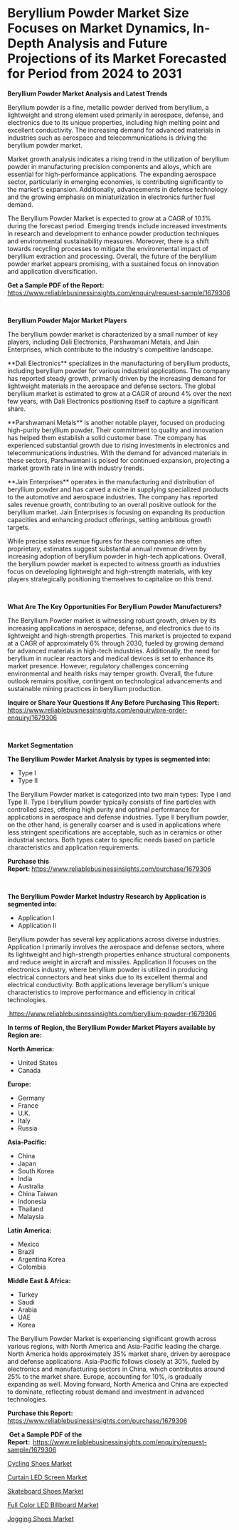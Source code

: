 <p><h1>Beryllium Powder Market Size Focuses on Market Dynamics, In-Depth Analysis and Future Projections of its Market Forecasted for Period from 2024 to 2031</h1></p><p><strong>Beryllium Powder Market Analysis and Latest Trends</strong></p>
<p><p>Beryllium powder is a fine, metallic powder derived from beryllium, a lightweight and strong element used primarily in aerospace, defense, and electronics due to its unique properties, including high melting point and excellent conductivity. The increasing demand for advanced materials in industries such as aerospace and telecommunications is driving the beryllium powder market. </p><p>Market growth analysis indicates a rising trend in the utilization of beryllium powder in manufacturing precision components and alloys, which are essential for high-performance applications. The expanding aerospace sector, particularly in emerging economies, is contributing significantly to the market's expansion. Additionally, advancements in defense technology and the growing emphasis on miniaturization in electronics further fuel demand.</p><p>The Beryllium Powder Market is expected to grow at a CAGR of 10.1% during the forecast period. Emerging trends include increased investments in research and development to enhance powder production techniques and environmental sustainability measures. Moreover, there is a shift towards recycling processes to mitigate the environmental impact of beryllium extraction and processing. Overall, the future of the beryllium powder market appears promising, with a sustained focus on innovation and application diversification.</p></p>
<p><strong>Get a Sample PDF of the Report:&nbsp;</strong> <a href="https://www.reliablebusinessinsights.com/enquiry/request-sample/1679306?utm_campaign=1109&utm_medium=2&utm_source=Github&utm_content=ia&utm_term=12122024&utm_id=beryllium-powder">https://www.reliablebusinessinsights.com/enquiry/request-sample/1679306</a></p>
<p>&nbsp;</p>
<p><strong>Beryllium Powder Major Market Players</strong></p>
<p><p>The beryllium powder market is characterized by a small number of key players, including Dali Electronics, Parshwamani Metals, and Jain Enterprises, which contribute to the industry's competitive landscape.</p><p>**Dali Electronics** specializes in the manufacturing of beryllium products, including beryllium powder for various industrial applications. The company has reported steady growth, primarily driven by the increasing demand for lightweight materials in the aerospace and defense sectors. The global beryllium market is estimated to grow at a CAGR of around 4% over the next few years, with Dali Electronics positioning itself to capture a significant share.</p><p>**Parshwamani Metals** is another notable player, focused on producing high-purity beryllium powder. Their commitment to quality and innovation has helped them establish a solid customer base. The company has experienced substantial growth due to rising investments in electronics and telecommunications industries. With the demand for advanced materials in these sectors, Parshwamani is poised for continued expansion, projecting a market growth rate in line with industry trends.</p><p>**Jain Enterprises** operates in the manufacturing and distribution of beryllium powder and has carved a niche in supplying specialized products to the automotive and aerospace industries. The company has reported sales revenue growth, contributing to an overall positive outlook for the beryllium market. Jain Enterprises is focusing on expanding its production capacities and enhancing product offerings, setting ambitious growth targets.</p><p>While precise sales revenue figures for these companies are often proprietary, estimates suggest substantial annual revenue driven by increasing adoption of beryllium powder in high-tech applications. Overall, the beryllium powder market is expected to witness growth as industries focus on developing lightweight and high-strength materials, with key players strategically positioning themselves to capitalize on this trend.</p></p>
<p>&nbsp;</p>
<p><strong>What Are The Key Opportunities For Beryllium Powder Manufacturers?</strong></p>
<p><p>The Beryllium Powder market is witnessing robust growth, driven by its increasing applications in aerospace, defense, and electronics due to its lightweight and high-strength properties. This market is projected to expand at a CAGR of approximately 6% through 2030, fueled by growing demand for advanced materials in high-tech industries. Additionally, the need for beryllium in nuclear reactors and medical devices is set to enhance its market presence. However, regulatory challenges concerning environmental and health risks may temper growth. Overall, the future outlook remains positive, contingent on technological advancements and sustainable mining practices in beryllium production.</p></p>
<p><strong>Inquire or Share Your Questions If Any Before Purchasing This Report:</strong> <a href="https://www.reliablebusinessinsights.com/enquiry/pre-order-enquiry/1679306?utm_campaign=1109&utm_medium=2&utm_source=Github&utm_content=ia&utm_term=12122024&utm_id=beryllium-powder">https://www.reliablebusinessinsights.com/enquiry/pre-order-enquiry/1679306</a></p>
<p>&nbsp;</p>
<p><strong>Market Segmentation</strong></p>
<p><strong>The Beryllium Powder Market Analysis by types is segmented into:</strong></p>
<p><ul><li>Type I</li><li>Type II</li></ul></p>
<p><p>The Beryllium Powder market is categorized into two main types: Type I and Type II. Type I beryllium powder typically consists of fine particles with controlled sizes, offering high purity and optimal performance for applications in aerospace and defense industries. Type II beryllium powder, on the other hand, is generally coarser and is used in applications where less stringent specifications are acceptable, such as in ceramics or other industrial sectors. Both types cater to specific needs based on particle characteristics and application requirements.</p></p>
<p><strong>Purchase this Report:&nbsp;</strong><a href="https://www.reliablebusinessinsights.com/purchase/1679306?utm_campaign=1109&utm_medium=2&utm_source=Github&utm_content=ia&utm_term=12122024&utm_id=beryllium-powder">https://www.reliablebusinessinsights.com/purchase/1679306</a></p>
<p>&nbsp;</p>
<p><strong>The Beryllium Powder Market Industry Research by Application is segmented into:</strong></p>
<p><ul><li>Application I</li><li>Application II</li></ul></p>
<p><p>Beryllium powder has several key applications across diverse industries. Application I primarily involves the aerospace and defense sectors, where its lightweight and high-strength properties enhance structural components and reduce weight in aircraft and missiles. Application II focuses on the electronics industry, where beryllium powder is utilized in producing electrical connectors and heat sinks due to its excellent thermal and electrical conductivity. Both applications leverage beryllium's unique characteristics to improve performance and efficiency in critical technologies.</p></p>
<p><a href="https://www.reliablebusinessinsights.com/beryllium-powder-r1679306?utm_campaign=1109&utm_medium=2&utm_source=Github&utm_content=ia&utm_term=12122024&utm_id=beryllium-powder">&nbsp;https://www.reliablebusinessinsights.com/beryllium-powder-r1679306</a></p>
<p><strong>In terms of Region, the Beryllium Powder Market Players available by Region are:</strong></p>
<p>
    <p> <strong> North America: </strong>
        <ul>
            <li>United States</li>
            <li>Canada</li>
        </ul>
        </p> 
    <p> <strong> Europe: </strong>
        <ul>
            <li>Germany</li>
            <li>France</li>
            <li>U.K.</li>
            <li>Italy</li>
            <li>Russia</li>
        </ul>
        </p> 
    <p> <strong> Asia-Pacific: </strong>
        <ul>
            <li>China</li>
            <li>Japan</li>
            <li>South Korea</li>
            <li>India</li>
            <li>Australia</li>
            <li>China Taiwan</li>
            <li>Indonesia</li>
            <li>Thailand</li>
            <li>Malaysia</li>
        </ul>
        </p> 
    <p> <strong> Latin America: </strong>
        <ul>
            <li>Mexico</li>
            <li>Brazil</li>
            <li>Argentina Korea</li>
            <li>Colombia</li>
        </ul>
        </p> 
    <p> <strong> Middle East & Africa: </strong>
        <ul>
            <li>Turkey</li>
            <li>Saudi</li>
            <li>Arabia</li>
            <li>UAE</li>
            <li>Korea</li>
        </ul>
    </p>
    </p>
<p><p>The Beryllium Powder Market is experiencing significant growth across various regions, with North America and Asia-Pacific leading the charge. North America holds approximately 35% market share, driven by aerospace and defense applications. Asia-Pacific follows closely at 30%, fueled by electronics and manufacturing sectors in China, which contributes around 25% to the market share. Europe, accounting for 10%, is gradually expanding as well. Moving forward, North America and China are expected to dominate, reflecting robust demand and investment in advanced technologies.</p></p>
<p><strong>Purchase this Report: </strong><a href="https://www.reliablebusinessinsights.com/purchase/1679306?utm_campaign=1109&utm_medium=2&utm_source=Github&utm_content=ia&utm_term=12122024&utm_id=beryllium-powder">https://www.reliablebusinessinsights.com/purchase/1679306</a></p>
<p>&nbsp;<strong>Get a Sample PDF of the Report:&nbsp;&nbsp;</strong><a href="https://www.reliablebusinessinsights.com/enquiry/request-sample/1679306?utm_campaign=1109&utm_medium=2&utm_source=Github&utm_content=ia&utm_term=12122024&utm_id=beryllium-powder">https://www.reliablebusinessinsights.com/enquiry/request-sample/1679306</a></p>
<p><strong></strong></p>
<p><p><a href="https://www.linkedin.com/pulse/c-hannibex-sqmmf?utm_campaign=1109&utm_medium=2&utm_source=Github&utm_content=ia&utm_term=12122024&utm_id=beryllium-powder">Cycling Shoes Market</a></p><p><a href="https://github.com/NargisHussain432/Market-Research-Report-List-1/blob/main/curtain-led-screen-market.md?utm_campaign=1109&utm_medium=2&utm_source=Github&utm_content=ia&utm_term=12122024&utm_id=beryllium-powder">Curtain LED Screen Market</a></p><p><a href="https://www.linkedin.com/pulse/skateboard-shoes-market-size-2024-2031-technology-deployment-fj1rf?utm_campaign=1109&utm_medium=2&utm_source=Github&utm_content=ia&utm_term=12122024&utm_id=beryllium-powder">Skateboard Shoes Market</a></p><p><a href="https://github.com/FahadAhmed223/Market-Research-Report-List-1/blob/main/full-color-led-billboard-market.md?utm_campaign=1109&utm_medium=2&utm_source=Github&utm_content=ia&utm_term=12122024&utm_id=beryllium-powder">Full Color LED Billboard Market</a></p><p><a href="https://www.linkedin.com/pulse/jogging-shoes-market-forecasted-considering-factors-like-cqhsf?utm_campaign=1109&utm_medium=2&utm_source=Github&utm_content=ia&utm_term=12122024&utm_id=beryllium-powder">Jogging Shoes Market</a></p></p>